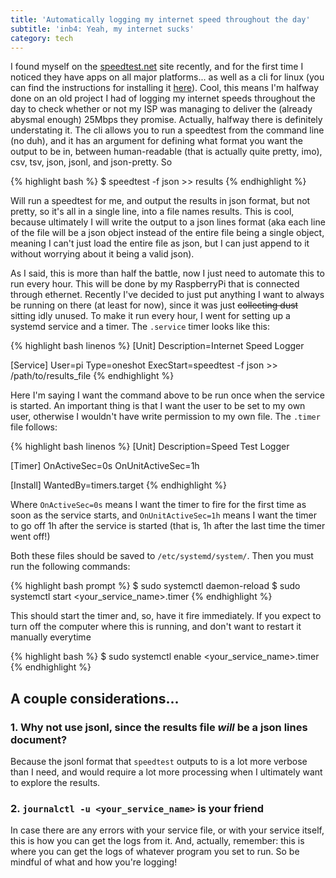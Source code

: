 ```yaml
---
title: 'Automatically logging my internet speed throughout the day'
subtitle: 'inb4: Yeah, my internet sucks'
category: tech
---
```


I found myself on the [speedtest.net](https://speedtest.net) site recently, and for the first time I noticed they have apps on all major platforms... as well as a cli for linux (you can find the instructions for installing it [here](https://www.speedtest.net/apps/cli)). Cool, this means I'm halfway done on an old project I had of logging my internet speeds throughout the day to check whether or not my ISP was managing to deliver the (already abysmal enough) 25Mbps they promise. Actually, halfway there is definitely understating it. The cli allows you to run a speedtest from the command line (no duh), and it has an argument for defining what format you want the output to be in, between human-readable (that is actually quite pretty, imo), csv, tsv, json, jsonl, and json-pretty. So

{% highlight bash %}
$ speedtest -f json >> results
{% endhighlight %}

Will run a speedtest for me, and output the results in json format, but not pretty, so it's all in a single line, into a file names results. This is cool, because ultimately I will write the output to a json lines format (aka each line of the file will be a json object instead of the entire file being a single object, meaning I can't just load the entire file as json, but I can just append to it without worrying about it being a valid json).

As I said, this is more than half the battle, now I just need to automate this to run every hour. This will be done by my RaspberryPi that is connected through ethernet. Recently I've decided to just put anything I want to always be running on there (at least for now), since it was just ~~collecting dust~~ sitting idly unused. To make it run every hour, I went for setting up a systemd service and a timer. The `.service` timer looks like this:

{% highlight bash linenos %}
[Unit]
Description=Internet Speed Logger

[Service]
User=pi
Type=oneshot
ExecStart=speedtest -f json >> /path/to/results_file
{% endhighlight %}

Here I'm saying I want the command above to be run once when the service is started. An important thing is that I want the user to be set to my own user, otherwise I wouldn't have write permission to my own file. The `.timer` file follows:

{% highlight bash linenos %}
[Unit]
Description=Speed Test Logger

[Timer]
OnActiveSec=0s
OnUnitActiveSec=1h

[Install]
WantedBy=timers.target
{% endhighlight %}

Where `OnActiveSec=0s` means I want the timer to fire for the first time as soon as the service starts, and `OnUnitActiveSec=1h` means I want the timer to go off 1h after the service is started (that is, 1h after the last time the timer went off!)

Both these files should be saved to `/etc/systemd/system/`. Then you must run the following commands:

{% highlight bash prompt %}
$ sudo systemctl daemon-reload
$ sudo systemctl start <your_service_name>.timer
{% endhighlight %}

This should start the timer and, so, have it fire immediately. If you expect to turn off the computer where this is running, and don't want to restart it manually everytime

{% highlight bash %}
$ sudo systemctl enable <your_service_name>.timer
{% endhighlight %}

## A couple considerations...

### 1. Why not use jsonl, since the results file *will* be a json lines document?

Because the jsonl format that `speedtest` outputs to is a lot more verbose than I need, and would require a lot more processing when I ultimately want to explore the results.

### 2. `journalctl -u <your_service_name>` is your friend

In case there are any errors with your service file, or with your service itself, this is how you can get the logs from it. And, actually, remember: this is where you can get the logs of whatever program you set to run. So be mindful of what and how you're logging!
